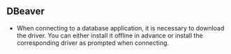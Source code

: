 ## DBeaver

- When connecting to a database application, it is necessary to download the driver. You can either install it offline
  in advance or install the corresponding driver as prompted when connecting.
